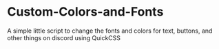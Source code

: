 # Custom-Colors-and-Fonts
A simple little script to change the fonts and colors for text, buttons, and other things on discord using QuickCSS
